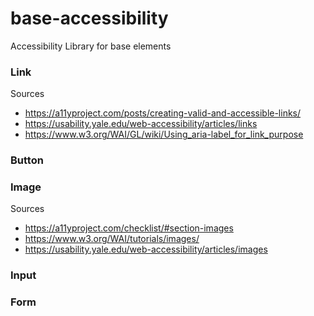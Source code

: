 # base-accessibility
Accessibility Library for base elements

### Link

Sources
* https://a11yproject.com/posts/creating-valid-and-accessible-links/
* https://usability.yale.edu/web-accessibility/articles/links
* https://www.w3.org/WAI/GL/wiki/Using_aria-label_for_link_purpose


### Button

### Image

Sources
* https://a11yproject.com/checklist/#section-images
* https://www.w3.org/WAI/tutorials/images/
* https://usability.yale.edu/web-accessibility/articles/images

### Input

### Form
